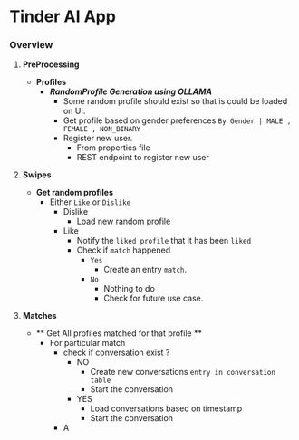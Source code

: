 # Tinder AI App  

### Overview

1. **PreProcessing**
   * **Profiles**
     * **_RandomProfile Generation using OLLAMA_**
       - Some random profile should exist so that is could be loaded on UI.
       - Get profile based on gender preferences `By Gender | MALE , FEMALE , NON_BINARY `
       - Register new user. 
         - From properties file
         - REST endpoint to register new user

2. **Swipes**
   * **Get random profiles**
     * Either `Like` or `Dislike`
       * Dislike 
         - Load new random profile
       * Like
         - Notify the `liked profile` that it has been `liked`
         - Check if `match` happened 
           - `Yes` 
             - Create an entry `match`.
           - `No`
             - Nothing to do
             - Check for future use case.

3. **Matches**
    * ** Get All profiles matched for that profile **
      * For particular match
        * check if conversation exist ?
          * NO
            - Create new conversations `entry in conversation table`
            - Start the conversation 
          * YES
            - Load conversations based on timestamp
            - Start the conversation 
        - A
